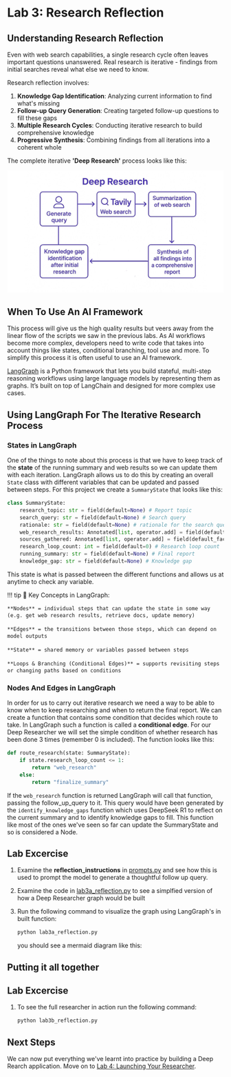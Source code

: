 # **Lab 3: Research Reflection**

## **Understanding Research Reflection**

Even with web search capabilities, a single research cycle often leaves important questions unanswered. Real research is iterative - findings from initial searches reveal what else we need to know.

Research reflection involves:

1. **Knowledge Gap Identification**: Analyzing current information to find what's missing
2. **Follow-up Query Generation**: Creating targeted follow-up questions to fill these gaps
3. **Multiple Research Cycles**: Conducting iterative research to build comprehensive knowledge
4. **Progressive Synthesis**: Combining findings from all iterations into a coherent whole

The complete iterative **'Deep Research'** process looks like this:

![Iterative Research Process](media/deep_research_outline_image.png)

## **When To Use An AI Framework**

This process will give us the high quality results but veers away from the linear flow of the scripts we saw in the previous labs. As AI workflows become more complex, developers need to write code that takes into account things like states, conditional branching, tool use and more. To simplify this process it is often useful to use an AI framework. 

[LangGraph](https://www.langchain.com/langgraph) is a Python framework that lets you build stateful, multi-step reasoning workflows using large language models by representing them as graphs. It’s built on top of LangChain and designed for more complex use cases.

## **Using LangGraph For The Iterative Research Process**

### **States in LangGraph**

One of the things to note about this process is that we have to keep track of the **state** of the running summary and web results so we can update them with each iteration. LangGraph allows us to do this by creating an overall `State` class with different variables that can be updated and passed between steps. 
For this project we create a `SummaryState` that looks like this:


```python
class SummaryState:
    research_topic: str = field(default=None) # Report topic     
    search_query: str = field(default=None) # Search query
    rationale: str = field(default=None) # rationale for the search query
    web_research_results: Annotated[list, operator.add] = field(default_factory=list) 
    sources_gathered: Annotated[list, operator.add] = field(default_factory=list) 
    research_loop_count: int = field(default=0) # Research loop count
    running_summary: str = field(default=None) # Final report
    knowledge_gap: str = field(default=None) # Knowledge gap
```

This state is what is passed between the different functions and allows us at anytime to check any variable. 

!!! tip
    🧠 Key Concepts in LangGraph:

    **Nodes** = individual steps that can update the state in some way (e.g. get web research results, retrieve docs, update memory)

    **Edges** = the transitions between those steps, which can depend on model outputs

    **State** = shared memory or variables passed between steps

    **Loops & Branching (Conditional Edges)** = supports revisiting steps or changing paths based on conditions

### **Nodes And Edges in LangGraph**

In order for us to carry out iterative research we need a way to be able to know when to keep researching and when to return the final report. We can create a function that contains some condition that decides which route to take. In LangGraph such a function is called a **conditional edge**. For our Deep Researcher we will set the simple condition of whether research has been done 3 times (remember 0 is included). The function looks like this:

```python 
def route_research(state: SummaryState):
    if state.research_loop_count <= 1:
        return "web_research"
    else:
        return "finalize_summary" 
```

If the `web_research` function is returned LangGraph will call that function, passing the follow_up_query to it. This query would have been generated by the `identify_knowledge_gaps` function which uses DeepSeek R1 to reflect on the current summary and to identify knowledge gaps to fill. This function like most of the ones we've seen so far can update the SummaryState and so is considered a Node. 

## **Lab Excercise**

1. Examine the **reflection_instructions** in [prompts.py](../../src/prompts.py) and see how this is used to prompt the model to generate a thoughtful follow up query.
2. Examine the code in [lab3a_reflection.py](../../src/lab3a_reflection.py) to see a simplfied version of how a Deep Researcher graph would be built 
3. Run the following command to visualize the graph using LangGraph's in built function:

    ```python
    python lab3a_reflection.py
    ```

    you should see a mermaid diagram like this:
    ![]()

## **Putting it all together**

## **Lab Excercise**

1. To see the full researcher in action run the following command:

    ```python
    python lab3b_reflection.py
    ```

## **Next Steps**

We can now put everything we've learnt into practice by building a Deep Rearch application. Move on to [Lab 4: Launching Your Researcher](lab-4-launch-researcher.md).